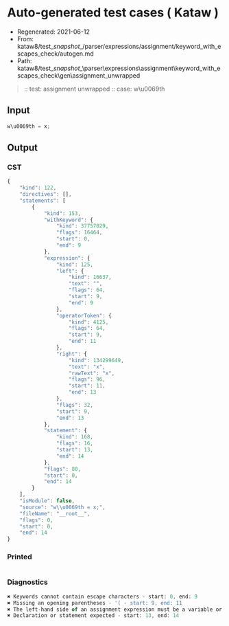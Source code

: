 # Auto-generated test cases ( Kataw )
- Regenerated: 2021-06-12
- From: kataw8/test\__snapshot__/parser/expressions/assignment/keyword_with_escapes_check/autogen.md
- Path: kataw8/test\__snapshot__\parser\expressions\assignment\keyword_with_escapes_check\gen\assignment_unwrapped
> :: test: assignment unwrapped
> :: case: w\u0069th
## Input

`````js
w\u0069th = x;
`````
## Output

### CST

```javascript
{
    "kind": 122,
    "directives": [],
    "statements": [
        {
            "kind": 153,
            "withKeyword": {
                "kind": 37757029,
                "flags": 16464,
                "start": 0,
                "end": 9
            },
            "expression": {
                "kind": 125,
                "left": {
                    "kind": 16637,
                    "text": "",
                    "flags": 64,
                    "start": 9,
                    "end": 9
                },
                "operatorToken": {
                    "kind": 4125,
                    "flags": 64,
                    "start": 9,
                    "end": 11
                },
                "right": {
                    "kind": 134299649,
                    "text": "x",
                    "rawText": "x",
                    "flags": 96,
                    "start": 11,
                    "end": 13
                },
                "flags": 32,
                "start": 9,
                "end": 13
            },
            "statement": {
                "kind": 168,
                "flags": 16,
                "start": 13,
                "end": 14
            },
            "flags": 80,
            "start": 0,
            "end": 14
        }
    ],
    "isModule": false,
    "source": "w\\u0069th = x;",
    "fileName": "__root__",
    "flags": 0,
    "start": 0,
    "end": 14
}
```

### Printed

```javascript

```

### Diagnostics

```javascript
✖ Keywords cannot contain escape characters - start: 0, end: 9
✖ Missing an opening parentheses - '( - start: 9, end: 11
✖ The left-hand side of an assignment expression must be a variable or a property access - start: 9, end: 11
✖ Declaration or statement expected - start: 13, end: 14

```

